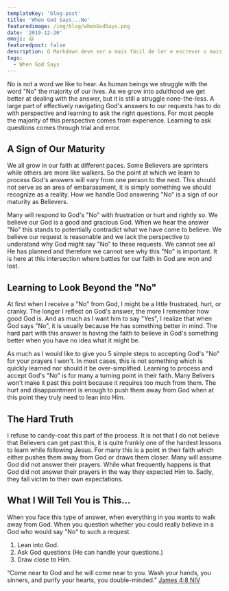 ```yaml
---
templateKey: 'blog-post'
title: 'When God Says...No'
featuredimage: /img/blog/whenGodSays.png
date: '2019-12-20'
emoji: 😃
featuredpost: false
description: O Markdown deve ser o mais fácil de ler e escrever o mais possível.
tags:
  - When God Says
---
```


No is not a word we like to hear. As human beings we struggle with the word "No" the majority of our lives. As we grow into adulthood we get better at dealing with the answer, but it is still a struggle none-the-less. A large part of effectively navigating God's answers to our requests has to do with perspective and learning to ask the right questions. For most people the majority of this perspective comes from experience. Learning to ask questions comes through trial and error.

## A Sign of Our Maturity

We all grow in our faith at different paces. Some Believers are sprinters while others are more like walkers. So the point at which we learn to process God's answers will vary from one person to the next. This should not serve as an area of embarassment, it is simply something we should recognize as a reality. How we handle God answering "No" is a sign of our maturity as Believers.

Many will respond to God's "No" with frustration or hurt and rightly so. We believe our God is a good and gracious God. When we hear the answer "No" this stands to potentially contradict what we have come to believe. We believe our request is reasonable and we lack the perspective to understand why God might say "No" to these requests. We cannot see all He has planned and therefore we cannot see why this "No" is important. It is here at this intersection where battles for our faith in God are won and lost.

## Learning to Look Beyond the "No"

At first when I receive a "No" from God, I might be a little frustrated, hurt, or cranky. The longer I reflect on God's answer, the more I remember how good God is. And as much as I want him to say "Yes", I realize that when God says "No", it is usually because He has something better in mind. The hard part with this answer is having the faith to believe in God's something better when you have no idea what it might be.

As much as I would like to give you 5 simple steps to accepting God's "No" for your prayers I won't. In most cases, this is not something which is quickly learned nor should it be over-simplified. Learning to process and accept God's "No" is for many a turning point in their faith. Many Belivers won't make it past this point because it requires too much from them. The hurt and disappointment is enough to push them away from God when at this point they truly need to lean into Him.

## The Hard Truth

I refuse to candy-coat this part of the process. It is not that I do not believe that Believers can get past this, it is quite frankly one of the hardest lessons to learn while following Jesus. For many this is a point in their faith which either pushes them away from God or draws them closer. Many will assume God did not answer their prayers. While what frequently happens is that God did not answer their prayers in the way they expected Him to. Sadly, they fall victim to their own expectations.

## What I Will Tell You is This...

When you face this type of answer, when everything in you wants to walk away from God. When you question whether you could really believe in a God who would say "No" to such a request.

1. Lean into God.
2. Ask God questions (He can handle your questions.)
3. Draw close to Him.

“Come near to God and he will come near to you. Wash your hands, you sinners, and purify your hearts, you double-minded.”
‭‭[James‬ ‭4:8‬ ‭NIV‬‬](https://www.bible.com/111/jas.4.8.niv)
